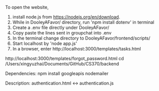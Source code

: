 To open the website, 
1. install node.js from https://nodejs.org/en/download.
2. While in DooleyAFavor/ directory, run 'npm install dotenv' in terminal
3. Create a .env file directly under DooleyAFavor/
4. Copy paste the lines sent in groupchat into .env
5. In the terminal change directory to DooleyAFavor/frontend/scripts/
6. Start localhost by 'node app.js'
7. In a browser, enter http://localhost:3000/templates/tasks.html

http://localhost:3000/templates/forgot_password.html
cd /Users/xingyuzhai/Documents/GitHub/CS370/backend

Dependencies: npm install googleapis nodemailer

Description:
authentication.html <-> authentication.js
